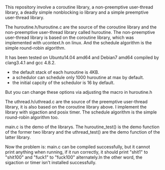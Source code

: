 This repository involve a coroutine library, a non-preemptive user-thread library, a deadly simple nonblocking io library and a simple preemptive user-thread library.

The huroutine.h/huroutine.c are the source of the coroutine library and the non-preemptive user-thread library called huroutine.
The non-preemptive user-thread library is based on the coroutine library, which was implemented with ucontext.h on linux. And the schedule algorithm is the simple round-robin algorithm.

It has been tested on Ubuntu14.04 amd64 and Debian7 amd64 compiled by clang3.4.1 and gcc 4.8.2.

* the default stack of each huroutine is 4KB.
* a schedulor can schedule only 1000 huroutine at max by default.
* the initial capcity of the schedulor is 16 by default.

But you can change these options via adjusting the macro in huroutine.h

The uthread.h/uthread.c are the source of the preemptive user-thread library, it is also based on the coroutine library above. I implement the library with sigaction and posix timer. The schedule algorithm is the simple round-robin algorithm too.

main.c is the demo of the librarys. The huroutine\_test() is the demo function of the former two library and the uthread\_test() are the demo function of the latter library. 


Now the problem is: main.c can be compiled successfully, but it cannot print anything when running, if it run correctly, it should print "shit1" to "shit100" and "fuck1" to "fuck100" alternately.In the other word, the sigaction or timer isn't installed successfully. 
